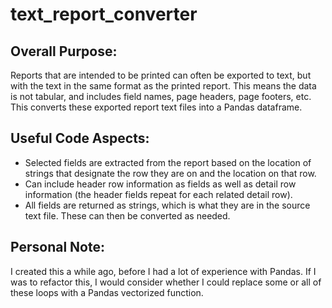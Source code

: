 # text_report_converter

## Overall Purpose:
Reports that are intended to be printed can often be exported to text, but with the text in the same format as the printed report.  This means the data is not tabular, and includes field names, page headers, page footers, etc.  This converts these exported report text files into a Pandas dataframe.

## Useful Code Aspects:
<ul>
   <li>Selected fields are extracted from the report based on the location of strings that designate the row they are on and the location on that row.</li>
   <li>Can include header row information as fields as well as detail row information (the header fields repeat for each related detail row).</li>
   <li>All fields are returned as strings, which is what they are in the source text file.  These can then be converted as needed.</li>
</ul>

## Personal Note:
I created this a while ago, before I had a lot of experience with Pandas.  If I was to refactor this, I would consider whether I could replace some or all of these loops with a Pandas vectorized function.
